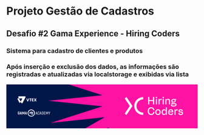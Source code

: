# Projeto Gestão de Cadastros

## Desafio #2 Gama Experience - Hiring Coders

### Sistema para cadastro de clientes e produtos
### Após inserção e exclusão dos dados, as informações são registradas e atualizadas via localstorage e exibidas via lista

![alt tag](https://raw.githubusercontent.com/rtof83/landing_page/main/assets/fonts/fonts/bg-2-hc.jpg)
